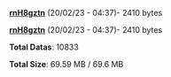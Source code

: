 [**rnH8gztn**](/data/rnH8gztn.txt) (20/02/23 - 04:37)- 2410 bytes

[**rnH8gztn**](/data/rnH8gztn.txt) (20/02/23 - 04:37)- 2410 bytes

**Total Datas**: 10833

**Total Size**: 69.59 MB / 69.6 MB